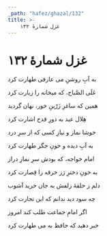 ```yaml
---
_path: "hafez/ghazal/132"
title: >-
    غزل شمارهٔ ۱۳۲
---
```

# غزل شمارهٔ ۱۳۲

<div class="b" id="bn1"><div class="m1"><p>به آبِ روشنِ می عارفی طهارت کرد</p></div>
<div class="m2"><p>عَلَی الصَّباح، که میخانه را زیارت کرد</p></div></div>
<div class="b" id="bn2"><div class="m1"><p>همین که ساغرِ زَرّینِ خور، نهان گردید</p></div>
<div class="m2"><p>هِلال عید به دورِ قدح اشارت کرد</p></div></div>
<div class="b" id="bn3"><div class="m1"><p>خوشا نماز و نیازِ کسی که از سرِ درد</p></div>
<div class="m2"><p>به آبِ دیده و خونِ جگر طهارت کرد</p></div></div>
<div class="b" id="bn4"><div class="m1"><p>امام خواجه، که بودش سرِ نمازِ دراز</p></div>
<div class="m2"><p>به خونِ دخترِ رَز خرقه را قِصارت کرد</p></div></div>
<div class="b" id="bn5"><div class="m1"><p>دلم ز حلقهٔ زلفش به جان خرید آشوب</p></div>
<div class="m2"><p>چه سود دید ندانم که این تجارت کرد</p></div></div>
<div class="b" id="bn6"><div class="m1"><p>اگر امامِ جماعت طلب کند امروز</p></div>
<div class="m2"><p>خبر دهید که حافظ به می طهارت کرد</p></div></div>
